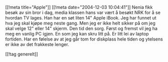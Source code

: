[[!meta  title="Apple"]]
[[!meta  date="2004-12-03 10:04:41"]]
Nenia fikk besøk av sin bror i dag, media klassen hans var vært å besøkt NRK for å se hvordan TV lages. Han har en søt liten 14" Apple iBook. Jeg har funnet ut hva jeg skal kjøpe meg neste gang. Men jeg er ikke helt sikker på om jeg skal velge 12" eller 14" skjerm. Den tid den sorg. Først og fremst vil jeg ha meg en vanlig PC igjen. En som jeg kan skru litt på. Er litt lei av laptop fortiden. Har en følelse av at jeg går tom for diskplass hele tiden og ytelsens er ikke av det frakkeste lenger.

[[!tag  generelt]]